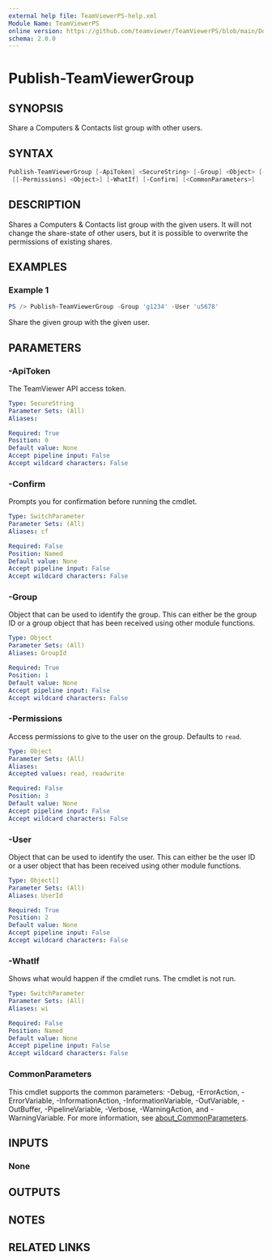 ```yaml
---
external help file: TeamViewerPS-help.xml
Module Name: TeamViewerPS
online version: https://github.com/teamviewer/TeamViewerPS/blob/main/Docs/Cmdlets_help/Publish-TeamViewerGroup.md
schema: 2.0.0
---
```


# Publish-TeamViewerGroup

## SYNOPSIS

Share a Computers & Contacts list group with other users.

## SYNTAX

```powershell
Publish-TeamViewerGroup [-ApiToken] <SecureString> [-Group] <Object> [-User] <Object[]>
 [[-Permissions] <Object>] [-WhatIf] [-Confirm] [<CommonParameters>]
```

## DESCRIPTION

Shares a Computers & Contacts list group with the given users.
It will not change the share-state of other users, but it is possible to
overwrite the permissions of existing shares.

## EXAMPLES

### Example 1

```powershell
PS /> Publish-TeamViewerGroup -Group 'g1234' -User 'u5678' 
```

Share the given group with the given user.

## PARAMETERS

### -ApiToken

The TeamViewer API access token.

```yaml
Type: SecureString
Parameter Sets: (All)
Aliases:

Required: True
Position: 0
Default value: None
Accept pipeline input: False
Accept wildcard characters: False
```

### -Confirm

Prompts you for confirmation before running the cmdlet.

```yaml
Type: SwitchParameter
Parameter Sets: (All)
Aliases: cf

Required: False
Position: Named
Default value: None
Accept pipeline input: False
Accept wildcard characters: False
```

### -Group

Object that can be used to identify the group.
This can either be the group ID or a group object that has been received using
other module functions.

```yaml
Type: Object
Parameter Sets: (All)
Aliases: GroupId

Required: True
Position: 1
Default value: None
Accept pipeline input: False
Accept wildcard characters: False
```

### -Permissions

Access permissions to give to the user on the group. Defaults to `read`.

```yaml
Type: Object
Parameter Sets: (All)
Aliases:
Accepted values: read, readwrite

Required: False
Position: 3
Default value: None
Accept pipeline input: False
Accept wildcard characters: False
```

### -User

Object that can be used to identify the user.
This can either be the user ID or a user object that has been received using
other module functions.

```yaml
Type: Object[]
Parameter Sets: (All)
Aliases: UserId

Required: True
Position: 2
Default value: None
Accept pipeline input: False
Accept wildcard characters: False
```

### -WhatIf

Shows what would happen if the cmdlet runs.
The cmdlet is not run.

```yaml
Type: SwitchParameter
Parameter Sets: (All)
Aliases: wi

Required: False
Position: Named
Default value: None
Accept pipeline input: False
Accept wildcard characters: False
```

### CommonParameters

This cmdlet supports the common parameters: -Debug, -ErrorAction, -ErrorVariable, -InformationAction, -InformationVariable, -OutVariable, -OutBuffer, -PipelineVariable, -Verbose, -WarningAction, and -WarningVariable. For more information, see [about_CommonParameters](http://go.microsoft.com/fwlink/?LinkID=113216).

## INPUTS

### None

## OUTPUTS

## NOTES

## RELATED LINKS
